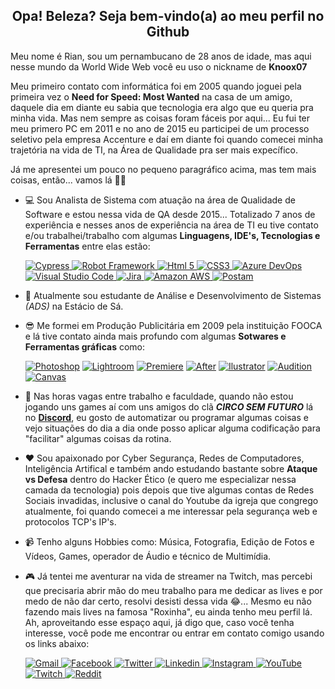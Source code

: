 <h2 align="center">Opa! Beleza? Seja bem-vindo(a) ao meu perfil no Github </h1>

Meu nome é Rian, sou um pernambucano de 28 anos de idade, mas aqui nesse mundo da World Wide Web você eu uso o nickname de <b>Knoox07</b> 

Meu primeiro contato com informática foi em 2005 quando joguei pela primeira vez o <b>Need for Speed: Most Wanted</b> na casa de um amigo, daquele dia em diante eu sabia que tecnologia era algo que eu queria pra minha vida. Mas nem sempre as coisas foram fáceis por aqui... Eu fui ter meu primero PC em 2011 e no ano de 2015 eu participei de um processo seletivo pela empresa Accenture e daí em diante foi quando comecei minha trajetória na vida de TI, na Área de Qualidade pra ser mais expecífico.

Já me apresentei um pouco no pequeno paragráfico acima, mas tem mais coisas, então... vamos lá 👊🏻

- 💻 Sou Analista de Sistema com atuação na área de Qualidade de Software e estou nessa vida de QA desde 2015... Totalizado 7 anos de experiência e nesses anos de experiência na área de TI eu tive contato e/ou trabalhei/trabalho com algumas <b>Linguagens, IDE's, Tecnologias e Ferramentas</b> entre elas estão:
  
   <a href="https://www.cypress.io">
   <img alt="Cypress" src="https://img.shields.io/badge/Cypress-17202C.svg?style=for-the-badge&logo=Cypress&logoColor=white"/>
    </a>
    <a href="https://robotframework.org">
      <img alt="Robot Framework" src="https://img.shields.io/badge/Robot%20Framework-000000.svg?style=for-the-badge&logo=Robot-Framework&logoColor=white""/>
    </a>
    <a href="https://html5.org">
      <img alt="Html 5" src="https://img.shields.io/badge/HTML5-E34F26.svg?style=for-the-badge&logo=HTML5&logoColor=white"/>
    </a>
    <a href="https://www.css3.com/">
      <img alt="CSS3" src="https://img.shields.io/badge/CSS3-1572B6.svg?style=for-the-badge&logo=CSS3&logoColor=white"/>
    </a>
    <a href="https://azure.microsoft.com/pt-br/products/devops">
      <img alt="Azure DevOps" src="https://img.shields.io/badge/Azure%20DevOps-0078D7.svg?style=for-the-badge&logo=Azure-DevOps&logoColor=white"/>
    </a>
    <a href="https://code.visualstudio.com">
      <img alt="Visual Studio Code" src="https://img.shields.io/badge/Visual%20Studio%20Code-007ACC.svg?style=for-the-badge&logo=Visual-Studio-Code&logoColor=white"/>
    </a>
    <a href="https://www.atlassian.com/software/jira">
      <img alt="Jira" src="https://img.shields.io/badge/Jira-0052CC.svg?style=for-the-badge&logo=Jira&logoColor=white"/>
    </a>
    <a href="https://aws.amazon.com/pt">
      <img alt="Amazon AWS" src="https://img.shields.io/badge/Amazon%20AWS-232F3E.svg?style=for-the-badge&logo=Amazon-AWS&logoColor=white"/>
    </a>
    <a href="https://www.postman.com">
      <img alt="Postam" src="https://img.shields.io/badge/Postman-FF6C37.svg?style=for-the-badge&logo=Postman&logoColor=white"/>
    </a>

- 🌱 Atualmente sou estudante de Análise e Desenvolvimento de Sistemas _(ADS)_ na Estácio de Sá.

- 😎 Me formei em Produção Publicitária em 2009 pela instituição FOOCA e lá tive contato ainda mais profundo com algumas <b>Sotwares e Ferramentas gráficas</b> como:

  <a href="https://www.adobe.com/br">
  <img alt="Photoshop" src="https://img.shields.io/badge/Adobe%20Photoshop-31A8FF.svg?style=for-the-badge&logo=Adobe-Photoshop&logoColor=white"/></a>
  <a href="https://www.adobe.com/br"><img alt="Lightroom" src="https://img.shields.io/badge/Adobe%20Lightroom%20Classic-31A8FF.svg?style=for-the-badge&logo=Adobe-Lightroom-Classic&logoColor=white"></a>
  <a href="https://www.adobe.com/br"><img alt="Premiere" src="https://img.shields.io/badge/Adobe%20Premiere%20Pro-9999FF.svg?style=for-the-badge&logo=Adobe-Premiere-Pro&logoColor=white"/></a>
  <a href="https://www.adobe.com/br"><img alt="After" src="https://img.shields.io/badge/Adobe%20After%20Effects-9999FF.svg?style=for-the-badge&logo=Adobe-After-Effects&logoColor=white"/></a>
  <a href="https://www.adobe.com/br"><img alt="Ilustrator" src="https://img.shields.io/badge/Adobe%20Illustrator-FF9A00.svg?style=for-the-badge&logo=Adobe-Illustrator&logoColor=white"/></a>
  <a href="https://www.adobe.com/br"><img alt="Audition" src="https://img.shields.io/badge/Adobe%20Audition-9999FF.svg?style=for-the-badge&logo=Adobe-Audition&logoColor=white"/></a>
  <a href="https://www.canva.com/pt_br"><img alt="Canvas" src="https://img.shields.io/badge/Canva-00C4CC.svg?style=for-the-badge&logo=Canva&logoColor=white"/></a>

- 🤖 Nas horas vagas entre trabalho e faculdade, quando não estou jogando uns games aí com uns amigos do clã _<b>CIRCO SEM FUTURO</b>_ lá no <b><a href="https://discord.com">Discord</a></b>, eu gosto de automatizar ou programar algumas coisas e vejo situações do dia a dia onde posso aplicar alguma codificação para "facilitar" algumas coisas da rotina.

- ❤️ Sou apaixonado por Cyber Segurança, Redes de Computadores, Inteligência Artifical e também ando estudando bastante sobre <b>Ataque vs Defesa</b> dentro do Hacker Ético (e quero me especializar nessa camada da tecnologia) pois depois que tive algumas contas de Redes Sociais invadidas, inclusive o canal do Youtube da igreja que congrego atualmente, foi quando comecei a me interessar pela segurança web e protocolos TCP's IP's.

- 📹 Tenho alguns Hobbies como: Música, Fotografia, Edição de Fotos e Vídeos, Games, operador de Áudio e técnico de Multimídia.

- 🎮 Já tentei me aventurar na vida de streamer na Twitch, mas percebi que precisaria abrir mão do meu trabalho para me dedicar as lives e por medo de não dar certo, resolvi desisti dessa vida 😂... Mesmo eu não fazendo mais lives na famosa "Roxinha", eu ainda tenho meu perfil lá. Ah, aproveitando esse espaço aqui, já digo que, caso você tenha interesse, você pode me encontrar ou entrar em contato comigo usando os links abaixo:
 
  <a href="mailto:rianbarbosa35@gmail.com">
      <img alt="Gmail" src="https://img.shields.io/badge/Gmail-D14836?style=for-the-badge&logo=gmail&logoColor=white"/>
    </a>
    <a href="https://facebook.com/playknoxfps">
      <img alt="Facebook" src="https://img.shields.io/badge/Facebook-1877F2?style=for-the-badge&logo=facebook&logoColor=white"/>
    </a>
    <a href="https://twitter.com/knooxx07">
      <img alt="Twitter" src="https://img.shields.io/badge/Twitter-1DA1F2?style=for-the-badge&logo=twitter&logoColor=white"/>
    </a>
    <a href="https://www.linkedin.com/in/rianbarbosa35">
      <img alt="Linkedin" src="https://img.shields.io/badge/LinkedIn-0A66C2.svg?style=for-the-badge&logo=LinkedIn&logoColor=white"/>
    </a>
    <a href="https://www.instagram.com/playknox">
      <img alt="Instagram" src="https://img.shields.io/badge/Instagram-E4405F.svg?style=for-the-badge&logo=Instagram&logoColor=white"/>
    </a>
    <a href="https://www.youtube.com/@knoox07">
      <img alt="YouTube" src="https://img.shields.io/badge/YouTube-FF0000?style=for-the-badge&logo=youtube&logoColor=white"/>
    </a>
    <a href="https://www.twitch.com/knoox07">
      <img alt="Twitch" src="https://img.shields.io/badge/Twitch-9146FF?style=for-the-badge&logo=twitch&logoColor=white"/>
    </a>
    <a href="https://www.reddit.com/user/playknox">
      <img alt="Reddit" src="https://img.shields.io/badge/Reddit-FF4500?style=for-the-badge&logo=reddit&logoColor=white"/>
    </a>
